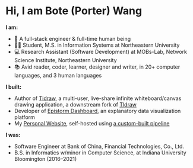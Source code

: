 # Hi, I am Bote (Porter) Wang

__I am:__
- 👋 A full-stack engineer & full-time human being
- 👨‍🎓 Student, M.S. in Information Systems at Northeastern University
- 💻 Research Assistant (Software Development) at MOBs-Lab, Network Science Institute, Northeastern University
- 📚 Avid reader, coder, learner, designer and writer, in 20+ computer languages, and 3 human languages

__I built:__
- Author of [Tidraw](https://tidraw.com), a multi-user, live-share infinite whiteboard/canvas drawing application, a downstream fork of [Tldraw](https://github.com/tldraw/tldraw)
- Developer of [Epistorm Dashboard](https://fluforecast.epistorm.org), an explanatory data visualization platform
- My [Personal Website](https://www.porterwang.com), self-hosted using [a custom-built pipeline](TK)

**I was:**
- Software Engineer at Bank of China, Financial Technologies, Co., Ltd.
- B.S. in Informatics w/minor in Computer Science, at Indiana University Bloomington (2016–2021)


